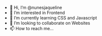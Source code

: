- 👋 Hi, I’m @nunesjaqueline
- 👀 I’m interested in Frontend
- 🌱 I’m currently learning CSS and Javascript 
- 💞️ I’m looking to collaborate on Websites 
- 📫 How to reach me... 

<!---
nunesjaqueline/nunesjaqueline is a ✨ special ✨ repository because its `README.md` (this file) appears on your GitHub profile.
You can click the Preview link to take a look at your changes.
--->
